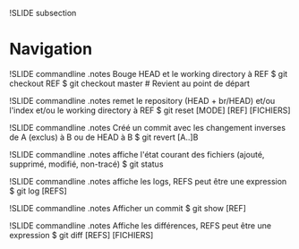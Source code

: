 !SLIDE subsection
# Navigation #

!SLIDE commandline
.notes Bouge HEAD et le working directory à REF
	$ git checkout REF
	$ git checkout master # Revient au point de départ

!SLIDE commandline
.notes remet le repository (HEAD + br/HEAD) et/ou l'index et/ou le working directory à REF
	$ git reset [MODE] [REF] [FICHIERS]

!SLIDE commandline
.notes Créé un commit avec les changement inverses de A (exclus) à B ou de HEAD à B
	$ git revert [A..]B

!SLIDE commandline
.notes affiche l'état courant des fichiers (ajouté, supprimé, modifié, non-tracé)
	$ git status

!SLIDE commandline
.notes affiche les logs, REFS peut être une expression
	$ git log [REFS]

!SLIDE commandline
.notes Afficher un commit
	$ git show [REF]

!SLIDE commandline
.notes Affiche les différences, REFS peut être une expression
	$ git diff [REFS] [FICHIERS]

